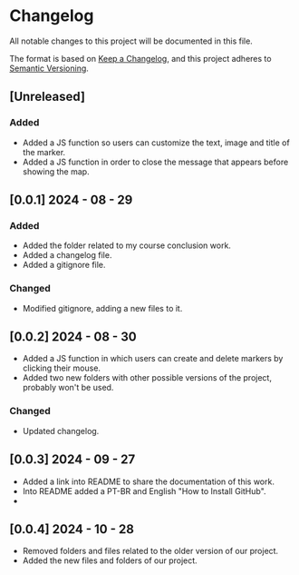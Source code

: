 # Changelog

All notable changes to this project will be documented in this file.

The format is based on [Keep a Changelog](https://keepachangelog.com/en/1.0.0/),
and this project adheres to [Semantic Versioning](https://semver.org/spec/v2.0.0.html).

## [Unreleased]

### Added

- Added a JS function so users can customize the text, image and title of the marker.
- Added a JS function in order to close the message that appears before showing the map.
  
## [0.0.1] 2024 - 08 - 29

### Added 

- Added the folder related to my course conclusion work.
- Added a changelog file.
- Added a gitignore file.

### Changed

- Modified gitignore, adding a new files to it.

## [0.0.2] 2024 - 08 - 30

- Added a JS function in which users can create and delete markers by clicking their mouse.
- Added two new folders with other possible versions of the project, probably won't be used.

### Changed

- Updated changelog.

## [0.0.3] 2024 - 09 - 27

- Added a link into README to share the documentation of this work.
- Into README added a PT-BR and English "How to Install GitHub".
- 
## [0.0.4] 2024 - 10 - 28

- Removed folders and files related to the older version of our project.
- Added the new files and folders of our project.
